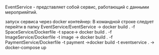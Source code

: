 EventService - представляет собой сервис, работающий с данными мероприяйтий.

запуск сервиса через docker контейнер: 
В командной строке следует перейти в папку EventService/EventService -> docker build . -f SpaceService/Dockerfile -t space-> docker build . -f ImageService/Dockerfile -t image -> docker build . -f PaymentService/Dockerfile -t payment ->docker build -t eventservice . -> docker-compose up


